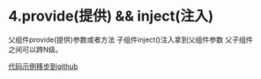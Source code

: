 # 4.provide(提供) && inject(注入)

父组件provide(提供)参数或者方法 子组件inject()注入拿到父组件参数 父子组件之间可以跨N级。

[代码示例移步到github](https://github.com/gongjianOnline/jirenguVue/tree/master/src/componetns/provide%26inject)

